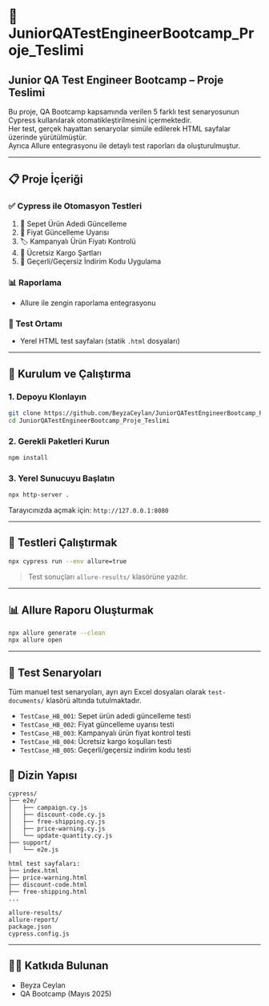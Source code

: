 # 🧪 JuniorQATestEngineerBootcamp_Proje_Teslimi
## Junior QA Test Engineer Bootcamp – Proje Teslimi

Bu proje, QA Bootcamp kapsamında verilen 5 farklı test senaryosunun Cypress kullanılarak otomatikleştirilmesini içermektedir.  
Her test, gerçek hayattan senaryolar simüle edilerek HTML sayfalar üzerinde yürütülmüştür.  
Ayrıca Allure entegrasyonu ile detaylı test raporları da oluşturulmuştur.

---

## 📋 Proje İçeriği

### ✅ Cypress ile Otomasyon Testleri
1. 🛒 Sepet Ürün Adedi Güncelleme  
2. 💸 Fiyat Güncelleme Uyarısı  
3. 🏷️ Kampanyalı Ürün Fiyatı Kontrolü  
4. 🚚 Ücretsiz Kargo Şartları  
5. 🔑 Geçerli/Geçersiz İndirim Kodu Uygulama

### 📊 Raporlama
- Allure ile zengin raporlama entegrasyonu

### 🧾 Test Ortamı
- Yerel HTML test sayfaları (statik `.html` dosyaları)

---

## 🚀 Kurulum ve Çalıştırma

### 1. Depoyu Klonlayın

```bash
git clone https://github.com/BeyzaCeylan/JuniorQATestEngineerBootcamp_Proje_Teslimi.git
cd JuniorQATestEngineerBootcamp_Proje_Teslimi
```

### 2. Gerekli Paketleri Kurun

```bash
npm install
```

### 3. Yerel Sunucuyu Başlatın

```bash
npx http-server .
```

Tarayıcınızda açmak için: `http://127.0.0.1:8080`

---

## 🧪 Testleri Çalıştırmak

```bash
npx cypress run --env allure=true
```

> Test sonuçları `allure-results/` klasörüne yazılır.

---

## 📊 Allure Raporu Oluşturmak

```bash
npx allure generate --clean
npx allure open
```

---

## 📄 Test Senaryoları

Tüm manuel test senaryoları, ayrı ayrı Excel dosyaları olarak `test-documents/` klasörü altında tutulmaktadır.

- `TestCase_HB_001`: Sepet ürün adedi güncelleme testi
- `TestCase_HB_002`: Fiyat güncelleme uyarısı testi
- `TestCase_HB_003`: Kampanyalı ürün fiyat kontrol testi
- `TestCase_HB_004`: Ücretsiz kargo koşulları testi
- `TestCase_HB_005`: Geçerli/geçersiz indirim kodu testi


## 📁 Dizin Yapısı

```
cypress/
├── e2e/
│   ├── campaign.cy.js
│   ├── discount-code.cy.js
│   ├── free-shipping.cy.js
│   ├── price-warning.cy.js
│   └── update-quantity.cy.js
├── support/
│   └── e2e.js

html test sayfaları:
├── index.html
├── price-warning.html
├── discount-code.html
├── free-shipping.html
...

allure-results/
allure-report/
package.json
cypress.config.js
```

---

## 👩‍💻 Katkıda Bulunan

- Beyza Ceylan  
- QA Bootcamp (Mayıs 2025)
